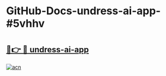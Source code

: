 # GitHub-Docs-undress-ai-app-#5vhhv

# <h2><a href="https://andorid.site?title=undress-ai-app&ref=07A">🔗👉 🔴 undress-ai-app</a></h2>

[![acn](https://github.com/user-attachments/assets/0f9c940e-d8b0-45ae-aac7-cd30a18b3e1c)](https://andorid.site?title=undress-ai-app&ref=07A)

